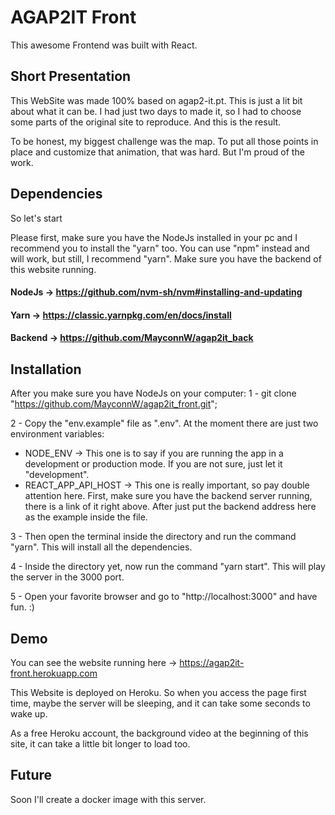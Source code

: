 # AGAP2IT Front

This awesome Frontend was built with React. 

## Short Presentation
 This WebSite was made 100% based on agap2-it.pt. This is just a lit bit about what it can be. I had just two days to made it, so I had to choose some parts of the original site to reproduce. And this is the result. 

To be honest, my biggest challenge was the map. To put all those points in place and customize that animation, that was hard. But I'm proud of the work. 

## Dependencies

So let's start

Please first, make sure you have the NodeJs installed in your pc and I recommend you to install the "yarn" too. You can use "npm" instead and will work, but still, I recommend "yarn".
Make sure you have the backend of this website running.

#### NodeJs -> https://github.com/nvm-sh/nvm#installing-and-updating
#### Yarn -> https://classic.yarnpkg.com/en/docs/install
#### Backend -> https://github.com/MayconnW/agap2it_back


## Installation

After you make sure you have NodeJs on your computer: 
1 - git clone "https://github.com/MayconnW/agap2it_front.git";

2 - Copy the "env.example" file as ".env". At the moment there are just two environment variables:  
  - NODE_ENV -> This one is to say if you are running the app in a development or production mode. If you are not sure, just let it "development".
  - REACT_APP_API_HOST -> This one is really important, so pay double attention here. First, make sure you have the backend server running, there is a link of it right above. After just put the backend address here as the example inside the file.

3 - Then open the terminal inside the directory and run the command "yarn". This will install all the dependencies.

4 - Inside the directory yet, now run the command "yarn start". This will play the server in the 3000 port.

5 - Open your favorite browser and go to "http://localhost:3000" and have fun. :)

## Demo

You can see the website running here -> https://agap2it-front.herokuapp.com

This Website is deployed on Heroku. So when you access the page first time, maybe the server will be sleeping, and it can take some seconds to wake up. 

As a free Heroku account, the background video at the beginning of this site, it can take a little bit longer to load too.


## Future
Soon I'll create a docker image with this server. 

